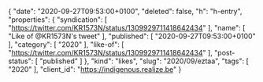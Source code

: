 {
  "date": "2020-09-27T09:53:00+0100",
  "deleted": false,
  "h": "h-entry",
  "properties": {
    "syndication": [
      "https://twitter.com/KR1573N/status/1309929711418642434"
    ],
    "name": [
      "Like of @KR1573N's tweet"
    ],
    "published": [
      "2020-09-27T09:53:00+0100"
    ],
    "category": [
      "2020"
    ],
    "like-of": [
      "https://twitter.com/KR1573N/status/1309929711418642434"
    ],
    "post-status": [
      "published"
    ]
  },
  "kind": "likes",
  "slug": "2020/09/eztaa",
  "tags": [
    "2020"
  ],
  "client_id": "https://indigenous.realize.be"
}
